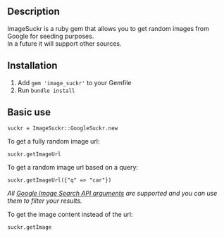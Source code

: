 Description
-----------
ImageSuckr is a ruby gem that allows you to get random images from Google for seeding purposes.   
In a future it will support other sources.

Installation
------------
1. Add `gem 'image_suckr'` to your Gemfile
2. Run `bundle install`
  
Basic use
---------
    suckr = ImageSuckr::GoogleSuckr.new   

To get a fully random image url:   
    
    suckr.getImageUrl
    
To get a random image url based on a query:

    suckr.getImageUrl({"q" => "car"})

_All [Google Image Search API arguments](http://code.google.com/apis/imagesearch/v1/jsondevguide.html#json_args) are supported and you can use them to filter your results._
    
To get the image content instead of the url:

    suckr.getImage